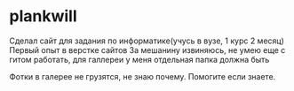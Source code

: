 # plankwill
Сделал сайт для задания по информатике(учусь в вузе, 1 курс 2 месяц)
Первый опыт в верстке сайтов
За мешанину извиняюсь, не умею еще с гитом работать, для галлереи у меня отдельная папка должна быть

Фотки в галерее не грузятся, не знаю почему. Помогите если знаете.

